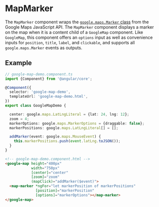 # MapMarker

The `MapMarker` component wraps the [`google.maps.Marker` class](https://developers.google.com/maps/documentation/javascript/reference/marker#Marker) from the Google Maps JavaScript API. The `MapMarker` component displays a marker on the map when it is a content child of a `GoogleMap` component. Like `GoogleMap`, this component offers an `options` input as well as convenience inputs for `position`, `title`, `label`, and `clickable`, and supports all `google.maps.Marker` events as outputs.

## Example

```typescript
// google-map-demo.component.ts
import {Component} from '@angular/core';

@Component({
  selector: 'google-map-demo',
  templateUrl: 'google-map-demo.html',
})
export class GoogleMapDemo {

  center: google.maps.LatLngLiteral = {lat: 24, lng: 12};
  zoom = 4;
  markerOptions: google.maps.MarkerOptions = {draggable: false};
  markerPositions: google.maps.LatLngLiteral[] = [];

  addMarker(event: google.maps.MouseEvent) {
    this.markerPositions.push(event.latLng.toJSON());
  }
}
```

```html
<!-- google-map-demo.component.html -->
<google-map height="400px"
            width="750px"
            [center]="center"
            [zoom]="zoom"
            (mapClick)="addMarker($event)">
  <map-marker *ngFor="let markerPosition of markerPositions"
              [position]="markerPosition"
              [options]="markerOptions"></map-marker>
</google-map>
```
